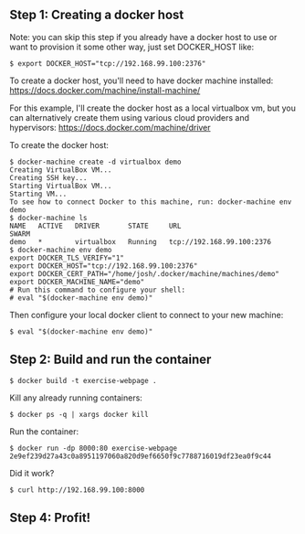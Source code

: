 ## Step 1: Creating a docker host
Note: you can skip this step if you already have a docker host to use or want to provision it some other way, just set DOCKER_HOST like:
```console
$ export DOCKER_HOST="tcp://192.168.99.100:2376"
```

To create a docker host, you'll need to have docker machine installed:
https://docs.docker.com/machine/install-machine/

For this example, I'll create the docker host as a local virtualbox vm, but you can alternatively create them using various cloud providers and hypervisors:
https://docs.docker.com/machine/driver

To create the docker host:
```console
$ docker-machine create -d virtualbox demo
Creating VirtualBox VM...
Creating SSH key...
Starting VirtualBox VM...
Starting VM...
To see how to connect Docker to this machine, run: docker-machine env demo
$ docker-machine ls
NAME   ACTIVE   DRIVER       STATE     URL                         SWARM
demo   *        virtualbox   Running   tcp://192.168.99.100:2376
$ docker-machine env demo
export DOCKER_TLS_VERIFY="1"
export DOCKER_HOST="tcp://192.168.99.100:2376"
export DOCKER_CERT_PATH="/home/josh/.docker/machine/machines/demo"
export DOCKER_MACHINE_NAME="demo"
# Run this command to configure your shell: 
# eval "$(docker-machine env demo)"
```

Then configure your local docker client to connect to your new machine:
```console
$ eval "$(docker-machine env demo)"
```

## Step 2: Build and run the container

```console
$ docker build -t exercise-webpage .
```

Kill any already running containers:
```console
$ docker ps -q | xargs docker kill
````

Run the container:
```console
$ docker run -dp 8000:80 exercise-webpage
2e9ef239d27a43c0a8951197060a820d9ef6650f9c7788716019df23ea0f9c44
```

Did it work?
```console
$ curl http://192.168.99.100:8000
```

## Step 4: Profit!
